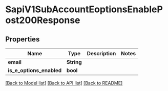 # SapiV1SubAccountEoptionsEnablePost200Response

## Properties

Name | Type | Description | Notes
------------ | ------------- | ------------- | -------------
**email** | **String** |  | 
**is_e_options_enabled** | **bool** |  | 

[[Back to Model list]](../README.md#documentation-for-models) [[Back to API list]](../README.md#documentation-for-api-endpoints) [[Back to README]](../README.md)


